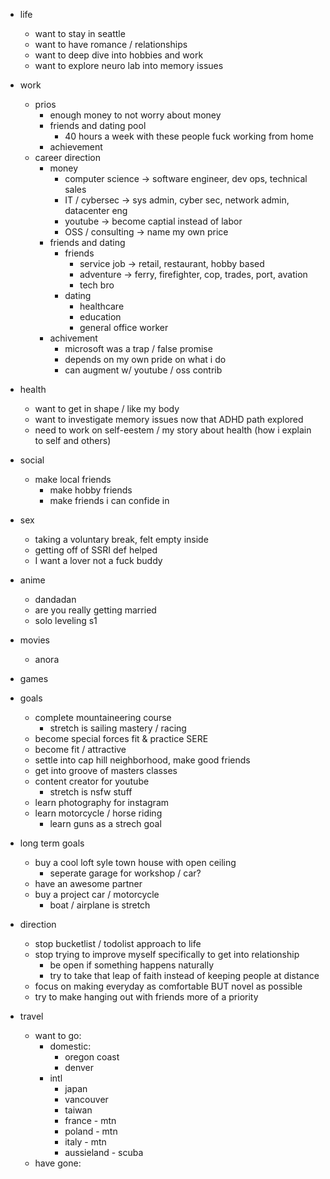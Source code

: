 - life
  - want to stay in seattle
  - want to have romance / relationships
  - want to deep dive into hobbies and work
  - want to explore neuro lab into memory issues

- work
  - prios
    - enough money to not worry about money
    - friends and dating pool
      - 40 hours a week with these people fuck working from home
    - achievement
  - career direction
    - money
      - computer science -> software engineer, dev ops, technical sales
      - IT / cybersec -> sys admin, cyber sec, network admin, datacenter eng
      - youtube -> become captial instead of labor
      - OSS / consulting -> name my own price
    - friends and dating
      - friends
        - service job -> retail, restaurant, hobby based
        - adventure -> ferry, firefighter, cop, trades, port, avation
        - tech bro
      - dating
        - healthcare
        - education
        - general office worker
    - achivement
      - microsoft was a trap / false promise
      - depends on my own pride on what i do
      - can augment w/ youtube / oss contrib

- health
  - want to get in shape / like my body
  - want to investigate memory issues now that ADHD path explored
  - need to work on self-eestem / my story about health (how i explain to self and others)

- social
  - make local friends
    - make hobby friends
    - make friends i can confide in

- sex
  - taking a voluntary break, felt empty inside
  - getting off of SSRI def helped
  - I want a lover not a fuck buddy

- anime
  - dandadan
  - are you really getting married
  - solo leveling s1

- movies
  - anora

- games

- goals
  - complete mountaineering course
      - stretch is sailing mastery / racing
  - become special forces fit & practice SERE
  - become fit / attractive
  - settle into cap hill neighborhood, make good friends
  - get into groove of masters classes
  - content creator for youtube
      - stretch is nsfw stuff
  - learn photography for instagram
  - learn motorcycle / horse riding
      - learn guns as a strech goal

- long term goals
  - buy a cool loft syle town house with open ceiling
    - seperate garage for workshop / car?
  - have an awesome partner
  - buy a project car / motorcycle
    - boat / airplane is stretch

- direction
  - stop bucketlist / todolist approach to life
  - stop trying to improve myself specifically to get into relationship
      - be open if something happens naturally
      - try to take that leap of faith instead of keeping people at distance
  - focus on making everyday as comfortable BUT novel as possible
  - try to make hanging out with friends more of a priority

- travel
  - want to go:
    - domestic:
      - oregon coast
      - denver
    - intl
      - japan
      - vancouver
      - taiwan
      - france - mtn
      - poland - mtn
      - italy - mtn
      - aussieland - scuba
  - have gone:
